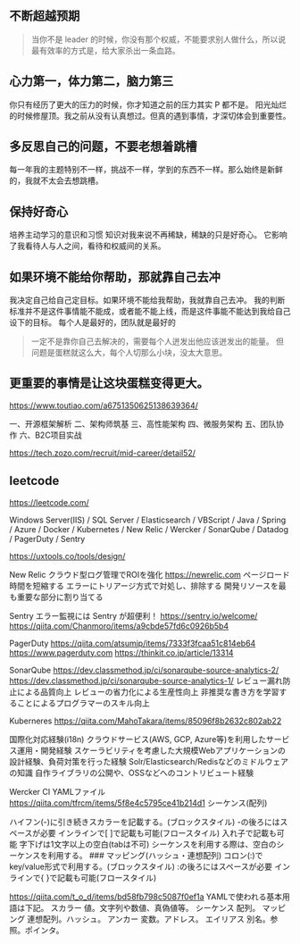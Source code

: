 ## 不断超越预期
>当你不是 leader 的时候，你没有那个权威，不能要求别人做什么，所以说最有效率的方式是，给大家杀出一条血路。

## 心力第一，体力第二，脑力第三
你只有经历了更大的压力的时候，你才知道之前的压力其实 P 都不是。
阳光灿烂的时候修屋顶。我之前从没有认真想过。但真的遇到事情，才深切体会到重要性。

## 多反思自己的问题，不要老想着跳槽
每一年我的主题特别不一样，挑战不一样，学到的东西不一样。那么始终是新鲜的，我就不太会去想跳槽。

## 保持好奇心
培养主动学习的意识和习惯
知识对我来说不再稀缺，稀缺的只是好奇心。
它影响了我看待人与人之间，看待和权威间的关系。

## 如果环境不能给你帮助，那就靠自己去冲
我决定自己给自己定目标。如果环境不能给我帮助，我就靠自己去冲。
我的判断标准并不是这件事情能不能成，或者能不能上线，而是这件事能不能达到我给自己设下的目标。
每个人是最好的，团队就是最好的


>一定不是靠你自己去解决的，需要每个人迸发出他应该迸发出的能量。
但问题是蛋糕就这么大，每个人切那么小块，没太大意思。
## 更重要的事情是让这块蛋糕变得更大。

https://www.toutiao.com/a6751350625138639364/

一、开源框架解析
二、架构师筑基
三、高性能架构
四、微服务架构
五、团队协作
六、B2C项目实战


https://tech.zozo.com/recruit/mid-career/detail52/


## leetcode
https://leetcode.com/

Windows Server(IIS) / SQL Server / Elasticsearch / VBScript / Java / Spring / 
Azure / Docker / Kubernetes / New Relic / Wercker / SonarQube / Datadog / PagerDuty / Sentry

https://uxtools.co/tools/design/

New Relic クラウド型ログ管理でROIを強化
https://newrelic.com
ページロード時間を短縮する
エラーにトリアージ方式で対処し、排除する
開発リソースを最も重要な部分に割り当てる

Sentry エラー監視には Sentry が超便利！
https://sentry.io/welcome/
https://qiita.com/Chanmoro/items/a9cbde57fd6c0926b5b4

PagerDuty
https://qiita.com/atsumjp/items/7333f3fcaa51c814eb64
https://www.pagerduty.com
https://thinkit.co.jp/article/13314

SonarQube
https://dev.classmethod.jp/ci/sonarqube-source-analytics-2/
https://dev.classmethod.jp/ci/sonarqube-source-analytics-1/
レビュー漏れ防止による品質向上
レビューの省力化による生産性向上
非推奨な書き方を学習することによるプログラマーのスキル向上

Kuberneres
https://qiita.com/MahoTakara/items/85096f8b2632c802ab22

国際化対応経験(i18n)
クラウドサービス(AWS, GCP, Azure等)を利用したサービス運用・開発経験
スケーラビリティを考慮した大規模Webアプリケーションの設計経験、負荷対策を行った経験
Solr/Elasticsearch/Redisなどのミドルウェアの知識
自作ライブラリの公開や、OSSなどへのコントリビュート経験

Wercker CI
YAMLファイル
https://qiita.com/tfrcm/items/5f8e4c5795ce41b214d1
シーケンス(配列)

ハイフン(-)に引き続きスカラーを記載する。(ブロックスタイル)
-の後ろにはスペースが必要
インラインで[ ]で記載も可能(フロースタイル)
入れ子で記載も可能
字下げは1文字以上の空白(tabは不可)
シーケンスを利用する際は、空白のシーケンスを利用する。 ### マッピング(ハッシュ・連想配列)
コロン(:)でkey/value形式で利用する。(ブロックスタイル)
:の後ろにはスペースが必要
インラインで{ }で記載も可能(フロースタイル)

https://qiita.com/t_o_d/items/bd58fb798c5087f0ef1a
YAMLで使われる基本用語は下記。
スカラー
値。文字列や数値、真偽値等。
シーケンス
配列。
マッピング
連想配列。ハッシュ。
アンカー
変数。アドレス。
エイリアス
別名。参照。ポインタ。
